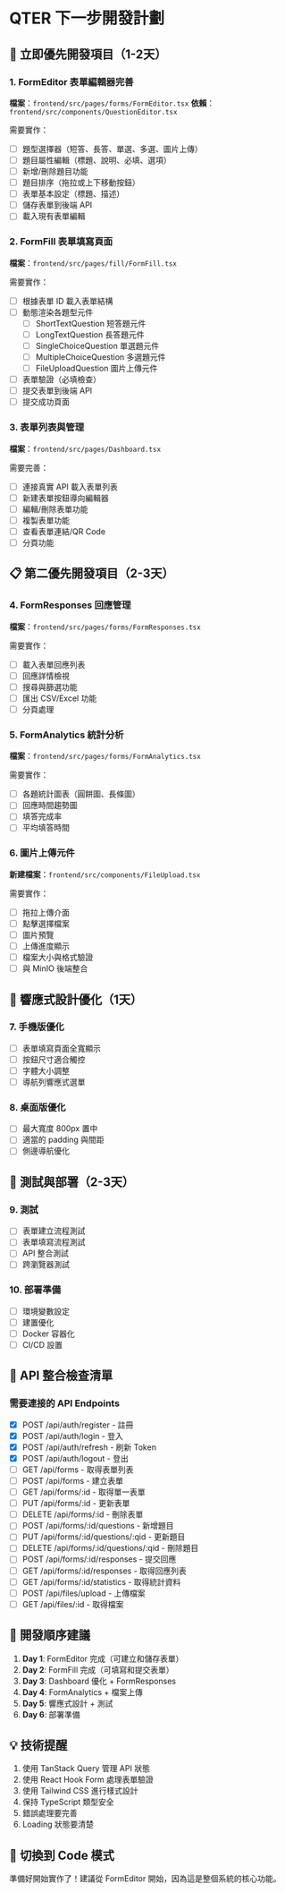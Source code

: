 # QTER 下一步開發計劃

## 🎯 立即優先開發項目（1-2天）

### 1. FormEditor 表單編輯器完善
**檔案**：`frontend/src/pages/forms/FormEditor.tsx`
**依賴**：`frontend/src/components/QuestionEditor.tsx`

需要實作：
- [ ] 題型選擇器（短答、長答、單選、多選、圖片上傳）
- [ ] 題目屬性編輯（標題、說明、必填、選項）
- [ ] 新增/刪除題目功能
- [ ] 題目排序（拖拉或上下移動按鈕）
- [ ] 表單基本設定（標題、描述）
- [ ] 儲存表單到後端 API
- [ ] 載入現有表單編輯

### 2. FormFill 表單填寫頁面
**檔案**：`frontend/src/pages/fill/FormFill.tsx`

需要實作：
- [ ] 根據表單 ID 載入表單結構
- [ ] 動態渲染各題型元件
  - [ ] ShortTextQuestion 短答題元件
  - [ ] LongTextQuestion 長答題元件  
  - [ ] SingleChoiceQuestion 單選題元件
  - [ ] MultipleChoiceQuestion 多選題元件
  - [ ] FileUploadQuestion 圖片上傳元件
- [ ] 表單驗證（必填檢查）
- [ ] 提交表單到後端 API
- [ ] 提交成功頁面

### 3. 表單列表與管理
**檔案**：`frontend/src/pages/Dashboard.tsx`

需要完善：
- [ ] 連接真實 API 載入表單列表
- [ ] 新建表單按鈕導向編輯器
- [ ] 編輯/刪除表單功能
- [ ] 複製表單功能
- [ ] 查看表單連結/QR Code
- [ ] 分頁功能

## 📋 第二優先開發項目（2-3天）

### 4. FormResponses 回應管理
**檔案**：`frontend/src/pages/forms/FormResponses.tsx`

需要實作：
- [ ] 載入表單回應列表
- [ ] 回應詳情檢視
- [ ] 搜尋與篩選功能
- [ ] 匯出 CSV/Excel 功能
- [ ] 分頁處理

### 5. FormAnalytics 統計分析
**檔案**：`frontend/src/pages/forms/FormAnalytics.tsx`

需要實作：
- [ ] 各題統計圖表（圓餅圖、長條圖）
- [ ] 回應時間趨勢圖
- [ ] 填答完成率
- [ ] 平均填答時間

### 6. 圖片上傳元件
**新建檔案**：`frontend/src/components/FileUpload.tsx`

需要實作：
- [ ] 拖拉上傳介面
- [ ] 點擊選擇檔案
- [ ] 圖片預覽
- [ ] 上傳進度顯示
- [ ] 檔案大小與格式驗證
- [ ] 與 MinIO 後端整合

## 🎨 響應式設計優化（1天）

### 7. 手機版優化
- [ ] 表單填寫頁面全寬顯示
- [ ] 按鈕尺寸適合觸控
- [ ] 字體大小調整
- [ ] 導航列響應式選單

### 8. 桌面版優化  
- [ ] 最大寬度 800px 置中
- [ ] 適當的 padding 與間距
- [ ] 側邊導航優化

## 🧪 測試與部署（2-3天）

### 9. 測試
- [ ] 表單建立流程測試
- [ ] 表單填寫流程測試
- [ ] API 整合測試
- [ ] 跨瀏覽器測試

### 10. 部署準備
- [ ] 環境變數設定
- [ ] 建置優化
- [ ] Docker 容器化
- [ ] CI/CD 設置

## 📝 API 整合檢查清單

### 需要連接的 API Endpoints
- [x] POST /api/auth/register - 註冊
- [x] POST /api/auth/login - 登入  
- [x] POST /api/auth/refresh - 刷新 Token
- [x] POST /api/auth/logout - 登出
- [ ] GET /api/forms - 取得表單列表
- [ ] POST /api/forms - 建立表單
- [ ] GET /api/forms/:id - 取得單一表單
- [ ] PUT /api/forms/:id - 更新表單
- [ ] DELETE /api/forms/:id - 刪除表單
- [ ] POST /api/forms/:id/questions - 新增題目
- [ ] PUT /api/forms/:id/questions/:qid - 更新題目
- [ ] DELETE /api/forms/:id/questions/:qid - 刪除題目
- [ ] POST /api/forms/:id/responses - 提交回應
- [ ] GET /api/forms/:id/responses - 取得回應列表
- [ ] GET /api/forms/:id/statistics - 取得統計資料
- [ ] POST /api/files/upload - 上傳檔案
- [ ] GET /api/files/:id - 取得檔案

## 🚀 開發順序建議

1. **Day 1**: FormEditor 完成（可建立和儲存表單）
2. **Day 2**: FormFill 完成（可填寫和提交表單）  
3. **Day 3**: Dashboard 優化 + FormResponses
4. **Day 4**: FormAnalytics + 檔案上傳
5. **Day 5**: 響應式設計 + 測試
6. **Day 6**: 部署準備

## 💡 技術提醒

1. 使用 TanStack Query 管理 API 狀態
2. 使用 React Hook Form 處理表單驗證
3. 使用 Tailwind CSS 進行樣式設計
4. 保持 TypeScript 類型安全
5. 錯誤處理要完善
6. Loading 狀態要清楚

## 🔄 切換到 Code 模式

準備好開始實作了！建議從 FormEditor 開始，因為這是整個系統的核心功能。